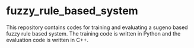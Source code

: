 # fuzzy_rule_based_system
This repository contains codes for training and evaluating a sugeno based fuzzy rule based system. The training code is written in Python and the evaluation code is written in C++.

